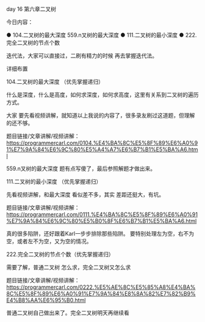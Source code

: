 day 16 第六章二叉树 

今日内容： 

● 104.二叉树的最大深度  559.n叉树的最大深度
● 111.二叉树的最小深度
● 222.完全二叉树的节点个数

迭代法，大家可以直接过，二刷有精力的时候 再去掌握迭代法。

 详细布置 

 104.二叉树的最大深度 （优先掌握递归）

什么是深度，什么是高度，如何求深度，如何求高度，这里有关系到二叉树的遍历方式。

大家 要先看视频讲解，就知道以上我说的内容了，很多录友刷过这道题，但理解的还不够。

题目链接/文章讲解/视频讲解： https://programmercarl.com/0104.%E4%BA%8C%E5%8F%89%E6%A0%91%E7%9A%84%E6%9C%80%E5%A4%A7%E6%B7%B1%E5%BA%A6.html  

559.n叉树的最大深度 题有点写傻了，最后参照解题才做出来。

 111.二叉树的最小深度 （优先掌握递归）

先看视频讲解，和最大深度 看似差不多，其实 差距还挺大，有坑。

题目链接/文章讲解/视频讲解：https://programmercarl.com/0111.%E4%BA%8C%E5%8F%89%E6%A0%91%E7%9A%84%E6%9C%80%E5%B0%8F%E6%B7%B1%E5%BA%A6.html 

真的很多陷阱，还好跟着Karl一步步排除那些陷阱。 要特别处理左为空，右不为空，或者左不为空，又为空的情况。


 222.完全二叉树的节点个数（优先掌握递归）

需要了解，普通二叉树 怎么求，完全二叉树又怎么求

题目链接/文章讲解/视频讲解：https://programmercarl.com/0222.%E5%AE%8C%E5%85%A8%E4%BA%8C%E5%8F%89%E6%A0%91%E7%9A%84%E8%8A%82%E7%82%B9%E4%B8%AA%E6%95%B0.html  

普通二叉树自己做出来了。完全二叉树明天再继续看
